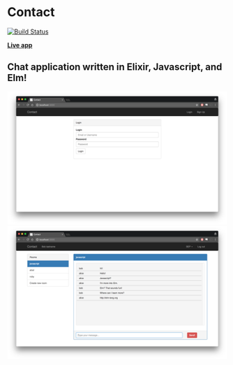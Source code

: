 # Contact
[![Build Status](https://travis-ci.org/mhanberg/contact.svg?branch=master)](https://travis-ci.org/mhanberg/contact)

[__Live app__](https://quiet-atoll-83762.herokuapp.com/)

## Chat application written in Elixir, Javascript, and Elm!

![](images/login-screen.png)
![](images/chat-window.png)
